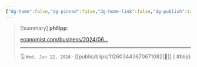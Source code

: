 ```yaml
---
{"dg-home":false,"dg-pinned":false,"dg-home-link":false,"dg-publish":true,"type":"blip","disabled rules":["yaml-title","yaml-title-alias","file-name-heading"],"title":"philipp on mastodon @ 2024-06-12","created-date":"2024-06-12T11:36:34","id":112603443670671090,"updated-date":"2025-05-02T08:50:44","dg-path":"blips/112603443670671082.md","permalink":"/blips/112603443670671082/","dgPassFrontmatter":true,"created":"2024-06-12T11:36:34","updated":"2025-05-02T08:50:44"}
---
```


> [!summary] **philipp**:
>
> [economist.com/business/2024/06…](https://www.economist.com/business/2024/06/11/hey-siri-help-me-get-apple-out-of-an-ai-shaped-hole)
> - - -
>
> 🗓️ `Wed, Jun 12, 2024` · [[public/blips/112603443670671082\|🔗]]
{ #blip}

